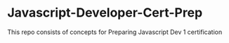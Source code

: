 # Javascript-Developer-Cert-Prep
This repo consists of concepts for Preparing Javascript Dev 1 certification
